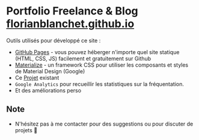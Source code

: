 # Portfolio Freelance & Blog [florianblanchet.github.io](https://florianblanchet.github.io)

Outils utilisés pour développé ce site :
- [GitHub Pages](https://pages.github.com) - vous pouvez héberger n'importe quel site statique (HTML, CSS, JS) facilement et gratuitement sur Github
- [Materialize](https://materializecss.com) - un framework CSS pour utiliser les composants et styles de Material Design (Google)
- Ce [Projet](https://github.com/andrewborstein/portfolio) existant
- `Google Analytics` pour recueillir les statistiques sur la fréquentation.
- Et des améliorations perso

## Note
- N'hésitez pas à me contacter pour des suggestions ou pour discuter de projets 🤙